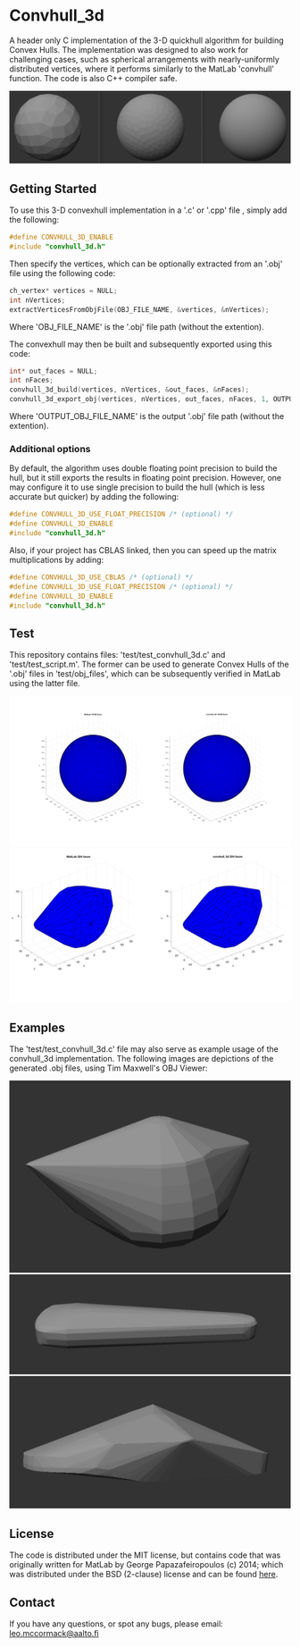 # Convhull_3d

A header only C implementation of the 3-D quickhull algorithm for building Convex Hulls. The implementation was designed to also work for challenging cases, such as spherical arrangements with nearly-uniformly distributed vertices, where it performs similarly to the MatLab 'convhull' function. The code is also C++ compiler safe.

![](images/sph_tdesigns.png)

## Getting Started

To use this 3-D convexhull implementation in a '.c' or '.cpp' file , simply add the following:

```c
#define CONVHULL_3D_ENABLE
#include "convhull_3d.h"
```

Then specify the vertices, which can be optionally extracted from an '.obj' file using the following code:

```c
ch_vertex* vertices = NULL;
int nVertices;
extractVerticesFromObjFile(OBJ_FILE_NAME, &vertices, &nVertices);
```

Where 'OBJ_FILE_NAME' is the '.obj' file path (without the extention).

The convexhull may then be built and subsequently exported using this code:
```c
int* out_faces = NULL;
int nFaces;
convhull_3d_build(vertices, nVertices, &out_faces, &nFaces);
convhull_3d_export_obj(vertices, nVertices, out_faces, nFaces, 1, OUTPUT_OBJ_FILE_NAME);
```

Where 'OUTPUT_OBJ_FILE_NAME' is the output '.obj' file path (without the extention).

### Additional options

By default, the algorithm uses double floating point precision to build the hull, but it still exports the results in floating point precision. However, one may configure it to use single precision to build the hull (which is less accurate but quicker) by adding the following:
```c
#define CONVHULL_3D_USE_FLOAT_PRECISION /* (optional) */
#define CONVHULL_3D_ENABLE
#include "convhull_3d.h"
```

Also, if your project has CBLAS linked, then you can speed up the matrix multiplications by adding:
```c
#define CONVHULL_3D_USE_CBLAS /* (optional) */
#define CONVHULL_3D_USE_FLOAT_PRECISION /* (optional) */
#define CONVHULL_3D_ENABLE
#include "convhull_3d.h"
```

## Test

This repository contains files: 'test/test_convhull_3d.c' and 'test/test_script.m'. The former can be used to generate Convex Hulls of the '.obj' files in 'test/obj_files', which can be subsequently verified in MatLab using the latter file.

![](images/tdesign_5100_sph.png)
![](images/teapot_matlab.png)

## Examples

The 'test/test_convhull_3d.c' file may also serve as example usage of the convhull_3d implementation. The following images are depictions of the generated .obj files, using Tim Maxwell's OBJ Viewer:

![](images/teapot.png)
![](images/violin_case.png)
![](images/sandal.png)

## License

The code is distributed under the MIT license, but contains code that was originally written for MatLab by George Papazafeiropoulos (c) 2014; which was distributed under the BSD (2-clause) license and can be found [here](https://se.mathworks.com/matlabcentral/fileexchange/48509-computational-geometry-toolbox?focused=3851286&tab=function).

## Contact

If you have any questions, or spot any bugs, please email: leo.mccormack@aalto.fi

